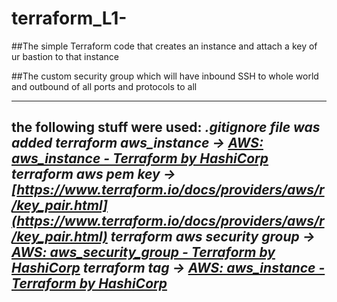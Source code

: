 # terraform_L1-

##The simple Terraform code that creates an instance and attach a key of ur bastion to that instance 

##The custom security group which will have inbound SSH to whole world and outbound of all ports and protocols to all  

---
the following stuff were used: 
*.gitignore file was added
terraform aws_instance  -> [AWS: aws_instance - Terraform by HashiCorp](https://www.terraform.io/docs/providers/aws/r/instance.html)
terraform aws pem key  -> [https://www.terraform.io/docs/providers/aws/r/key_pair.html](https://www.terraform.io/docs/providers/aws/r/key_pair.html) 
terraform aws security group -> [AWS: aws_security_group - Terraform by HashiCorp](https://www.terraform.io/docs/providers/aws/r/security_group.html)
terraform tag -> [AWS: aws_instance - Terraform by HashiCorp](https://www.terraform.io/docs/providers/aws/r/instance.html)*
---
